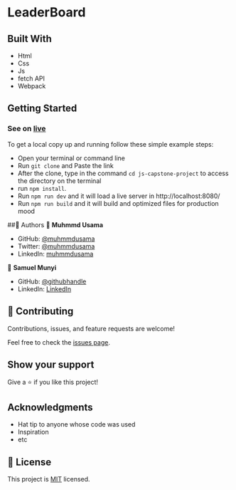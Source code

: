 # LeaderBoard

## Built With

- Html
- Css
- Js
- fetch API
- Webpack
## Getting Started
### See on [live](https://devmunyi.github.io/js-capstone-project/)

To get a local copy up and running follow these simple example steps:

- Open your terminal or command line
- Run `git clone` and Paste the link
- After the clone, type in the command `cd js-capstone-project` to access the directory on the terminal
- run `npm install`.
- Run `npm run dev` and it will load a live server in http://localhost:8080/
- Run `npm run build` and it will build and optimized files for production mood

##👤 Authors
👤 **Muhmmd Usama** 
- GitHub: [@muhmmdusama](https://github.com/muhmmdusama)
- Twitter: [@muhmmdusama](https://twitter.com/muhmmdusama)
- LinkedIn: [muhmmdusama](https://linkedin.com/in/muhmmdusama)

👤 **Samuel Munyi**
- GitHub: [@githubhandle](https://github.com/devMunyi)
- LinkedIn: [LinkedIn](https://www.linkedin.com/in/samuel-munyi-01315b174/)


## 🤝 Contributing

Contributions, issues, and feature requests are welcome!

Feel free to check the [issues page](https://github.com/devMunyi/js-capstone-project/issues).

## Show your support

Give a ⭐️ if you like this project!

## Acknowledgments

- Hat tip to anyone whose code was used
- Inspiration
- etc

## 📝 License

This project is [MIT](./MIT.md) licensed.